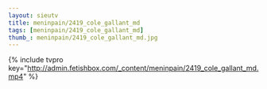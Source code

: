 ```yaml
--- 
layout: sieutv
title: meninpain/2419_cole_gallant_md
tags: [meninpain/2419_cole_gallant_md]
thumb_: meninpain/2419_cole_gallant_md.jpg
---
```

{% include tvpro key="http://admin.fetishbox.com/_content/meninpain/2419_cole_gallant_md.mp4" %} 
